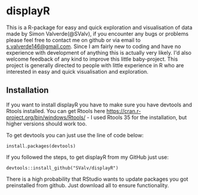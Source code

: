 # displayR
This is a R-package for easy and quick exploration and visualisation of data made by Simon Valverde(@SValv), if you encounter any bugs or problems please feel free to contact me on github or via email to s.valverde146@gmail.com. Since I am fairly new to coding and have no experience with development of anything this is actually very likely. I'd also welcome feedback of any kind to improve this little baby-project.   This project is generally directed to people with little experience in R who are interested in easy and quick visualisation and exploration.

## Installation

If you want to install displayR you have to make sure you have devtools and Rtools installed.
You can get Rtools here https://cran.r-project.org/bin/windows/Rtools/ - I used Rtools 35 for the installation, but higher versions should work too.

To get devtools you can just use the line of code below:
```{r ,echo=T,eval=F}
install.packages(devtools)
```

If you followed the steps, to get displayR from my GitHub just use:

```{r ,echo=T,eval=F}
devtools::install_github("SValv/displayR")
```
There is a high probability that RStudio wants to update packages you got preinstalled from github. Just download all to ensure functionality.
